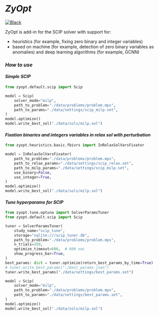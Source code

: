 # _ZyOpt_

[![Black](https://img.shields.io/badge/code%20style-black-000000.svg)](https://github.com/psf/black)

ZyOpt is add-in for the SCIP solver with support for:
- heuristics (for example, fixing zero binary and integer variables)
- based on machine (for example, detection of zero binary variables as anomalies) and deep learning algorithms (for example, GCNN)

### _How to use_

#### _Simple SCIP_
```python
from zyopt.default.scip import Scip

model = Scip(
    solver_mode="milp",
    path_to_problem="./data/problems/problem.mps",
    path_to_params="./data/settings/scip_milp.set",
)
model.optimize()
model.write_best_sol("./data/sols/milp.sol")
```

#### _Fixation binaries and integers variables in relax sol with perturbation_
```python
from zyopt.heuristics.basic.fbivrs import InRelaxSolVarsFixator

model = InRelaxSolVarsFixator(
    path_to_problem="./data/problems/problem.mps",
    path_to_relax_params="./data/settings/scip_relax.set",
    path_to_milp_params="./data/settings/scip_milp.set",
    use_binary=False,
    use_integer=True,
)
model.optimize()
model.write_best_sol("./data/sols/milp.sol")
```

#### _Tune hyperparams for SCIP_
```python
from zyopt.tune.optuna import SolverParamsTuner
from zyopt.default.scip import Scip

tuner = SolverParamsTuner(
    study_name="scip_tune",
    storage="sqlite:///scip_tuner.db",
    path_to_problem="./data/problems/problem.mps",
    n_trials=350,
    optimize_timeout=600,  # 600 sec
    show_progress_bar=True,
)
best_params: dict = tuner.optimize(return_best_params_by_time=True)
# tuner.write_best_params("./best_params.json")
tuner.write_best_params("./data/settings/best_params.set")

model = Scip(
    solver_mode="milp",
    path_to_problem="./data/problems/problem.mps",
    path_to_params="./data/settings/best_params.set",
)
model.optimize()
model.write_best_sol("./data/sols/milp.sol")

```
